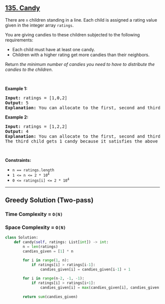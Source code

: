 ## [135. Candy](https://leetcode.com/problems/candy/description/)

<div class="elfjS" data-track-load="description_content"><p>There are <code>n</code> children standing in a line. Each child is assigned a rating value given in the integer array <code>ratings</code>.</p>

<p>You are giving candies to these children subjected to the following requirements:</p>

<ul>
	<li>Each child must have at least one candy.</li>
	<li>Children with a higher rating get more candies than their neighbors.</li>
</ul>

<p>Return <em>the minimum number of candies you need to have to distribute the candies to the children</em>.</p>

<p>&nbsp;</p>
<p><strong class="example">Example 1:</strong></p>

<pre><strong>Input:</strong> ratings = [1,0,2]
<strong>Output:</strong> 5
<strong>Explanation:</strong> You can allocate to the first, second and third child with 2, 1, 2 candies respectively.
</pre>

<p><strong class="example">Example 2:</strong></p>

<pre><strong>Input:</strong> ratings = [1,2,2]
<strong>Output:</strong> 4
<strong>Explanation:</strong> You can allocate to the first, second and third child with 1, 2, 1 candies respectively.
The third child gets 1 candy because it satisfies the above two conditions.
</pre>

<p>&nbsp;</p>
<p><strong>Constraints:</strong></p>

<ul>
	<li><code>n == ratings.length</code></li>
	<li><code>1 &lt;= n &lt;= 2 * 10<sup>4</sup></code></li>
	<li><code>0 &lt;= ratings[i] &lt;= 2 * 10<sup>4</sup></code></li>
</ul>
</div>


<hr/>

## Greedy Solution (Two-pass)
### Time Complexity = `O(N)`
### Space Complexity = `O(N)`

```py
class Solution:
    def candy(self, ratings: List[int]) -> int:
        n = len(ratings)
        candies_given = [1] * n

        for i in range(1, n):
            if ratings[i] > ratings[i-1]:
                candies_given[i] = candies_given[i-1] + 1
        
        for i in range(n-2, -1, -1):
            if ratings[i] > ratings[i+1]:
                candies_given[i] = max(candies_given[i], candies_given[i+1] + 1)
                
        return sum(candies_given)
```
